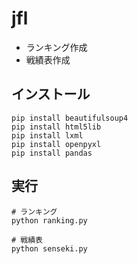 # jfl

+ ランキング作成
+ 戦績表作成

## インストール

```
pip install beautifulsoup4
pip install html5lib
pip install lxml
pip install openpyxl
pip install pandas
```

## 実行

```
# ランキング
python ranking.py

# 戦績表
python senseki.py
```
